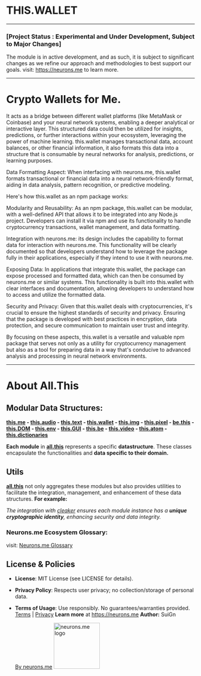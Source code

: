 # THIS.WALLET
-----------

### [Project Status : Experimental and Under Development, Subject to Major Changes]
The module is in active development, and as such, it is subject to significant changes as we refine our approach and methodologies to best support our goals.
visit: https://neurons.me to learn more.

----------

# Crypto Wallets for Me.
It acts as a bridge between different wallet platforms (like MetaMask or Coinbase) and your neural network systems, enabling a deeper analytical or interactive layer. This structured data could then be utilized for insights, predictions, or further interactions within your ecosystem, leveraging the power of machine learning.
this.wallet manages transactional data, account balances, or other financial information, it also formats this data into a structure that is consumable by neural networks for analysis, predictions, or learning purposes.

Data Formatting Aspect: When interfacing with neurons.me, this.wallet formats transactional or financial data into a neural network-friendly format, aiding in data analysis, pattern recognition, or predictive modeling.

Here's how this.wallet as an npm package works:

Modularity and Reusability: As an npm package, this.wallet can be modular, with a well-defined API that allows it to be integrated into any Node.js project. Developers can install it via npm and use its functionality to handle cryptocurrency transactions, wallet management, and data formatting.

Integration with neurons.me:  its design includes the capability to format data for interaction with neurons.me. This functionality will be clearly documented so that developers understand how to leverage the package fully in their applications, especially if they intend to use it with neurons.me.

Exposing Data: In applications that integrate this.wallet, the package can expose processed and formatted data, which can then be consumed by neurons.me or similar systems. This functionality is built into this.wallet with clear interfaces and documentation, allowing developers to understand how to access and utilize the formatted data.

Security and Privacy: Given that this.wallet deals with cryptocurrencies, it's crucial to ensure the highest standards of security and privacy. Ensuring that the package is developed with best practices in encryption, data protection, and secure communication to maintain user trust and integrity.

By focusing on these aspects, this.wallet is a versatile and valuable npm package that serves not only as a utility for cryptocurrency management but also as a tool for preparing data in a way that's conducive to advanced analysis and processing in neural network environments.

----------
# About All.This

## Modular Data Structures:
**[this.me](https://suign.github.io/this.me)  - [this.audio](https://suign.github.io/this.audio) - [this.text](https://suign.github.io/this.text) - [this.wallet](https://suign.github.io/this.wallet) - [this.img](https://suign.github.io/this.img) - [this.pixel](https://suign.github.io/Pixels) - [be.this](https://suign.github.io/be.this) - [this.DOM](https://suign.github.io/this.DOM) - [this.env](https://suign.github.io/this.env/) - [this.GUI](https://suign.github.io/this.GUI) - [this.be](https://suign.github.io/this.be) - [this.video](https://suign.github.io/this.video) - [this.atom](https://suign.github.io/this.atom) - [this.dictionaries](https://suign.github.io/this.dictionaries/)**

**Each module** in **[all.this](https://neurons.me/all-this)** represents a specific **datastructure**. These classes encapsulate the functionalities and **data specific to their domain.**

## **Utils**
**[all.this](https://neurons.me/all-this)** not only aggregates these modules but also provides utilities to facilitate the integration, management, and enhancement of these data structures. **For example:**

*The integration with [cleaker](https://suign.github.io/cleaker/) ensures each module instance has a **unique cryptographic identity**, enhancing security and data integrity.*

### Neurons.me Ecosystem Glossary:
visit: [Neurons.me Glossary](https://suign.github.io/neurons.me/Glossary) 

## License & Policies
- **License**: MIT License (see LICENSE for details).
- **Privacy Policy**: Respects user privacy; no collection/storage of personal data.
- **Terms of Usage**: Use responsibly. No guarantees/warranties provided. [Terms](https://www.neurons.me/terms-of-use) | [Privacy](https://www.neurons.me/privacy-policy)
  **Learn more** at https://neurons.me
  **Author:** SuiGn

  [By neurons.me](https://neurons.me)
  <img src="https://suign.github.io/neurons.me/neurons_logo.png" alt="neurons.me logo" width="123" height="123" style="width123px; height:123px;">
